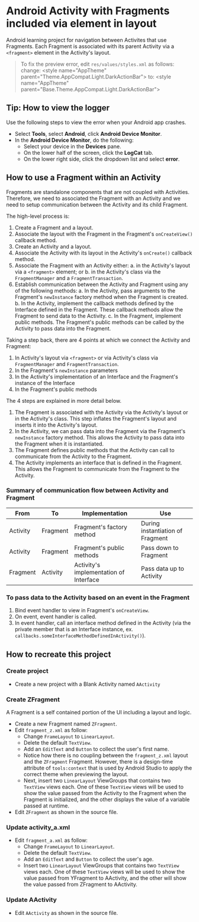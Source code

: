 # Android Activity with Fragments included via element in layout                 
                                                                                 
Android learning project for navigation between Activites that use Fragments.
Each Fragment is associated with its parent Activity via a `<fragment>`
element in the Activity's layout.

> To fix the preview error, edit `res/values/styles.xml` as follows:
> change: &lt;style name="AppTheme" parent="Theme.AppCompat.Light.DarkActionBar"&gt;
> to:     &lt;style name="AppTheme" parent="Base.Theme.AppCompat.Light.DarkActionBar"&gt;


## Tip: How to view the logger

Use the following steps to view the error when your Android app crashes.

- Select **Tools**, select **Android**, click **Android Device Monitor**.
- In the **Android Device Monitor**, do the following:
    - Select your device in the **Devices** pane.
    - On the lower half of the screen, click the **LogCat** tab.
    - On the lower right side, click the dropdown list and select **error**.


## How to use a Fragment within an Activity

Fragments are standalone components that are not coupled with Activities. Therefore, we need to
associated the Fragment with an Activity and we need to setup communication between the Activity and
its child Fragment.

The high-level process is:

1. Create a Fragment and a layout.
2. Associate the layout with the Fragment in the Fragment's `onCreateView()` callback method.
3. Create an Activity and a layout.
4. Associate the Activity with its layout in the Activity's `onCreate()` callback method.
5. Associate the Fragment with an Activity either:
    a. in the Activity's layout via a `<fragment>` element; or
    b. in the Activity's class via the `FragmentManager` and a `FragmentTransaction`.
6. Establish communication between the Activity and Fragment using any of the following methods:
    a. In the Activity, pass arguments to the Fragment's `newInstance` factory method when the
       Fragment is created.
    b. In the Activity, implement the callback methods defined by the Interface defined in the
       Fragment. These callback methods allow the Fragment to send data to the Activity.
    c. In the Fragment, implement public methods. The Fragment's public methods can be called by
       the Activity to pass data into the Fragment.

Taking a step back, there are 4 points at which we connect the Activity and Fragment:

1. In Activity's layout via `<fragment>` or via Activity's class via `FragmentManager` and
   `FragmentTransaction`.
2. In the Fragment's `newInstance` parameters
3. In the Activity's implementation of an Interface and the Fragment's instance of the Interface
4. In the Fragment's public methods

The 4 steps are explained in more detail below.

1. The Fragment is associated with the Activity via the Activity's layout or in the Activity's
   class. This step inflates the Fragment's layout and inserts it into the Activity's layout.
2. In the Activity, we can pass data into the Fragment via the Fragment's `newInstance` factory
   method. This allows the Activity to pass data into the Fragment when it is instantiated.
3. The Fragment defines public methods that the Activity can call to communicate from the Activity
   to the Fragment.
4. The Activity implements an interface that is defined in the Fragment. This allows the Fragment to
   communicate from the Fragment to the Activity.


### Summary of communication flow between Activity and Fragment

From        | To        | Implementation                         | Use
------------|-----------|----------------------------------------|----------------------------------
Activity    | Fragment  | Fragment's factory method              | During instantiation of Fragment
Activity    | Fragment  | Fragment's public methods              | Pass down to Fragment
Fragment    | Activity  | Activity's implementation of Interface | Pass data up to Activity


### To pass data to the Activity based on an event in the Fragment

1. Bind event handler to view in Fragment's `onCreateView`.
2. On event, event handler is called.
3. In event handler, call an interface method defined in the Activity (via the private member that
   is an Interface instance, ex. `callbacks.someInterfaceMethodDefinedInActivity()`).



## How to recreate this project

### Create project

- Create a new project with a Blank Activity named `AActivity`


### Create ZFragment

A Fragment is a self contained portion of the UI including a layout and logic.

- Create a new Fragment named `ZFragment`.
- Edit `fragment_z.xml` as follow:
    - Change `FrameLayout` to `LinearLayout`.
    - Delete the default `TextView`.
    - Add an `EditText` and `Button` to collect the user's first name.
    - Notice how there is no coupling between the `fragment_z.xml` layout and the `ZFragment`
      Fragment. However, there is a design-time attribute of `tools:context` that is used by Android
      Studio to apply the correct theme when previewing the layout.
    - Next, insert two `LinearLayout` ViewGroups that contains two `TextView` views each. One of
      these `TextView` views will be used to show the value passed from the Activity to the Fragment
      when the Fragment is initialized, and the other displays the value of a variable passed at
      runtime.
- Edit `ZFragment` as shown in the source file.


### Update activity_a.xml

- Edit `fragment_a.xml` as follow:
    - Change `FrameLayout` to `LinearLayout`.
    - Delete the default `TextView`.
    - Add an `EditText` and `Button` to collect the user's age.
    - Insert two `LinearLayout` ViewGroups that contains two `TextView` views each. One of
      these `TextView` views will be used to show the value passed from YFragment to AActivity,
      and the other will show the value passed from ZFragment to AActivity.

### Update AActivity

- Edit `AActivity` as shown in the source file.